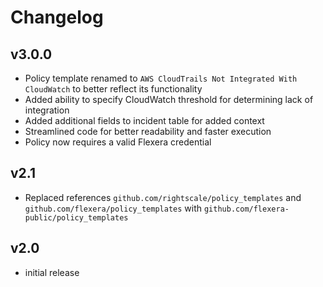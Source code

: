 # Changelog

## v3.0.0

- Policy template renamed to `AWS CloudTrails Not Integrated With CloudWatch` to better reflect its functionality
- Added ability to specify CloudWatch threshold for determining lack of integration
- Added additional fields to incident table for added context
- Streamlined code for better readability and faster execution
- Policy now requires a valid Flexera credential

## v2.1

- Replaced references `github.com/rightscale/policy_templates` and `github.com/flexera/policy_templates` with `github.com/flexera-public/policy_templates`

## v2.0

- initial release
